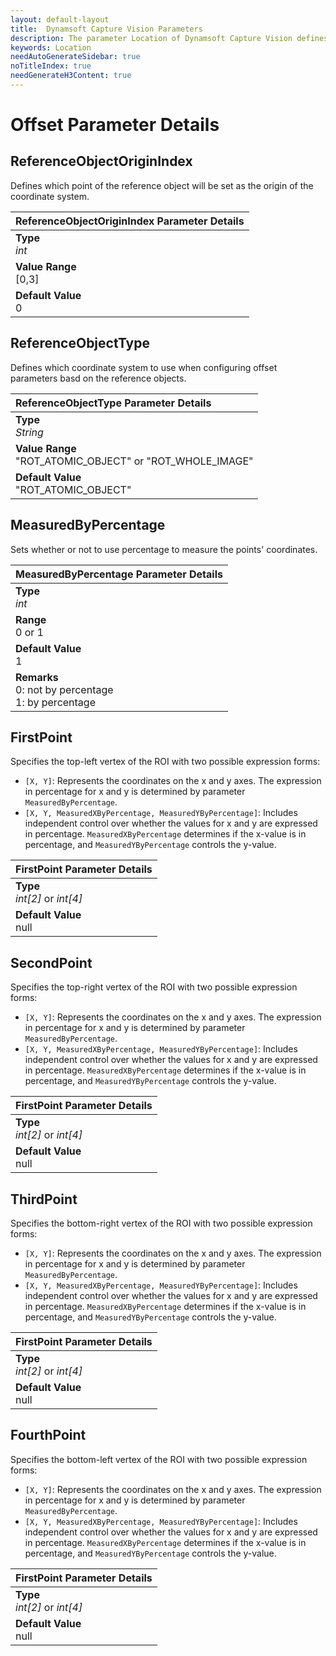 ```yaml
---
layout: default-layout
title:  Dynamsoft Capture Vision Parameters
description: The parameter Location of Dynamsoft Capture Vision defines the location information of the ROIs.
keywords: Location
needAutoGenerateSidebar: true
noTitleIndex: true
needGenerateH3Content: true
---
```


# Offset Parameter Details

## ReferenceObjectOriginIndex

Defines which point of the reference object will be set as the origin of the coordinate system.

| ReferenceObjectOriginIndex Parameter Details |
| :------------------- |
| **Type**<br>*int* |
| **Value Range**<br>[0,3] |
| **Default Value**<br>0 |

## ReferenceObjectType

Defines which coordinate system to use when configuring offset parameters basd on the reference objects.

| ReferenceObjectType Parameter Details |
| :------------------- |
| **Type**<br>*String* |
| **Value Range**<br>"ROT_ATOMIC_OBJECT" or "ROT_WHOLE_IMAGE" |
| **Default Value**<br>"ROT_ATOMIC_OBJECT" |

## MeasuredByPercentage

Sets whether or not to use percentage to measure the points' coordinates.

| MeasuredByPercentage Parameter Details |
| :------------------- |
| **Type**<br>*int* |
| **Range**<br>0 or 1 |
| **Default Value**<br>1 |
| **Remarks**<br>0: not by percentage <br>1: by percentage |

## FirstPoint

Specifies the top-left vertex of the ROI with two possible expression forms:

* `[X, Y]`: Represents the coordinates on the x and y axes. The expression in percentage for x and y is determined by parameter `MeasuredByPercentage`.
* `[X, Y, MeasuredXByPercentage, MeasuredYByPercentage]`: Includes independent control over whether the values for x and y are expressed in percentage. `MeasuredXByPercentage` determines if the x-value is in percentage, and `MeasuredYByPercentage` controls the y-value.

| FirstPoint Parameter Details |
| :------------------- |
| **Type**<br>*int[2]* or *int[4]* |
| **Default Value**<br>null |

## SecondPoint

Specifies the top-right vertex of the ROI with two possible expression forms:

* `[X, Y]`: Represents the coordinates on the x and y axes. The expression in percentage for x and y is determined by parameter `MeasuredByPercentage`.
* `[X, Y, MeasuredXByPercentage, MeasuredYByPercentage]`: Includes independent control over whether the values for x and y are expressed in percentage. `MeasuredXByPercentage` determines if the x-value is in percentage, and `MeasuredYByPercentage` controls the y-value.

| FirstPoint Parameter Details |
| :------------------- |
| **Type**<br>*int[2]* or *int[4]* |
| **Default Value**<br>null |

## ThirdPoint

Specifies the bottom-right vertex of the ROI with two possible expression forms:

* `[X, Y]`: Represents the coordinates on the x and y axes. The expression in percentage for x and y is determined by parameter `MeasuredByPercentage`.
* `[X, Y, MeasuredXByPercentage, MeasuredYByPercentage]`: Includes independent control over whether the values for x and y are expressed in percentage. `MeasuredXByPercentage` determines if the x-value is in percentage, and `MeasuredYByPercentage` controls the y-value.

| FirstPoint Parameter Details |
| :------------------- |
| **Type**<br>*int[2]* or *int[4]* |
| **Default Value**<br>null |

## FourthPoint

Specifies the bottom-left vertex of the ROI with two possible expression forms:

* `[X, Y]`: Represents the coordinates on the x and y axes. The expression in percentage for x and y is determined by parameter `MeasuredByPercentage`.
* `[X, Y, MeasuredXByPercentage, MeasuredYByPercentage]`: Includes independent control over whether the values for x and y are expressed in percentage. `MeasuredXByPercentage` determines if the x-value is in percentage, and `MeasuredYByPercentage` controls the y-value.

| FirstPoint Parameter Details |
| :------------------- |
| **Type**<br>*int[2]* or *int[4]* |
| **Default Value**<br>null |
